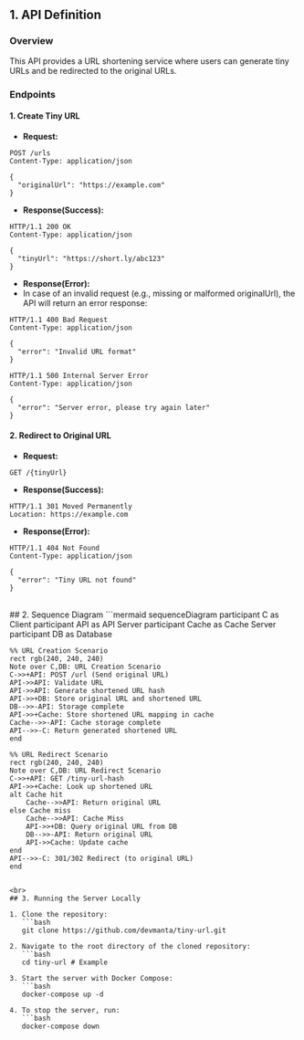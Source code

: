 ## 1. API Definition

### Overview

This API provides a URL shortening service where users can generate tiny URLs and be redirected to the original URLs.

### Endpoints

#### 1. Create Tiny URL

- **Request:**

```http
POST /urls
Content-Type: application/json

{
  "originalUrl": "https://example.com"
}
```

- **Response(Success):**

```http
HTTP/1.1 200 OK
Content-Type: application/json

{
  "tinyUrl": "https://short.ly/abc123"
}
```

- **Response(Error):**
- In case of an invalid request (e.g., missing or malformed originalUrl), the API will return an error response:

```http
HTTP/1.1 400 Bad Request
Content-Type: application/json

{
  "error": "Invalid URL format"
}
```

```http
HTTP/1.1 500 Internal Server Error
Content-Type: application/json

{
  "error": "Server error, please try again later"
}
```

#### 2. Redirect to Original URL

- **Request:**

```http
GET /{tinyUrl}
```

- **Response(Success):**

```http
HTTP/1.1 301 Moved Permanently
Location: https://example.com
```
- **Response(Error):**

```http
HTTP/1.1 404 Not Found
Content-Type: application/json

{
  "error": "Tiny URL not found"
}
```

<br>
## 2. Sequence Diagram
```mermaid
sequenceDiagram
    participant C as Client
    participant API as API Server
    participant Cache as Cache Server
    participant DB as Database
    
    %% URL Creation Scenario
    rect rgb(240, 240, 240)
    Note over C,DB: URL Creation Scenario
    C->>+API: POST /url (Send original URL)
    API->>API: Validate URL
    API->>API: Generate shortened URL hash
    API->>+DB: Store original URL and shortened URL
    DB-->>-API: Storage complete
    API->>+Cache: Store shortened URL mapping in cache
    Cache-->>-API: Cache storage complete
    API-->>-C: Return generated shortened URL
    end
    
    %% URL Redirect Scenario
    rect rgb(240, 240, 240)
    Note over C,DB: URL Redirect Scenario
    C->>+API: GET /tiny-url-hash
    API->>+Cache: Look up shortened URL
    alt Cache hit
        Cache-->>API: Return original URL
    else Cache miss
        Cache-->>API: Cache Miss
        API->>+DB: Query original URL from DB
        DB-->>-API: Return original URL
        API->>Cache: Update cache
    end
    API-->>-C: 301/302 Redirect (to original URL)
    end
```

<br>
## 3. Running the Server Locally

1. Clone the repository:
   ```bash
   git clone https://github.com/devmanta/tiny-url.git

2. Navigate to the root directory of the cloned repository:
   ```bash
   cd tiny-url # Example

3. Start the server with Docker Compose:
   ```bash
   docker-compose up -d

4. To stop the server, run:
   ```bash
   docker-compose down
